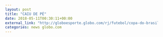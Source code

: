 ```yaml
---
layout: post
title: "CAIU DE PÉ"
date: 2018-05-11T00:30:11+00:00
external_link: "http://globoesporte.globo.com/rj/futebol/copa-do-brasil/jogo/10-05-2018/flamengo-ponte-preta/"
categories: news globo.com
---
```

